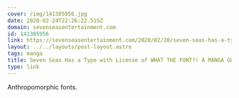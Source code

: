 ```yaml
---
cover: /img/141385956.jpg
date: 2020-02-24T22:26:22.515Z
domain: sevenseasentertainment.com
id: 141385956
link: https://sevenseasentertainment.com/2020/02/20/seven-seas-has-a-type-with-license-of-what-the-font-a-manga-guide-to-western-typeface/
layout: ../../layouts/post-layout.astro
tags: manga
title: Seven Seas Has a Type with License of WHAT THE FONT?! A MANGA GUIDE TO WESTERN TYPEFACE
type: link
---
```


Anthropomorphic fonts.
